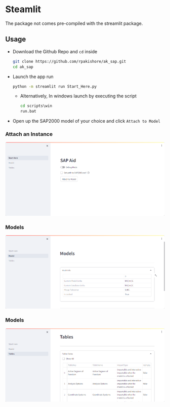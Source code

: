
# Steamlit

The package not comes pre-compiled with the streamlit package.

## Usage

- Download the Github Repo and `cd` inside
    ```bash
    git clone https://github.com/rpakishore/ak_sap.git
    cd ak_sap
    ```

- Launch the app run

    ```bash
    python -m streamlit run Start_Here.py
    ```

  - Alternatively, In windows launch by executing the script

    ```cmd
    cd scripts\win
    run.bat
    ```

- Open up the SAP2000 model of your choice and click `Attach to Model`

### Attach an Instance

![GUI-Streamlit-Start_Here.png](../assets/GUI-streamlit-Start_Here.png)

### Models

![GUI-Streamlit-Models.png](../assets/GUI-streamlit-Models.png)

### Models

![GUI-Streamlit-Tables.png](../assets/GUI-streamlit-Tables.png)
